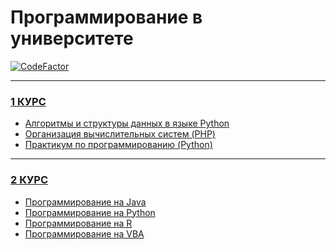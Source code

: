 # Программирование в университете
[![CodeFactor](https://www.codefactor.io/repository/github/belo4ya/financial_university_acs/badge)](https://www.codefactor.io/repository/github/belo4ya/financial_university_acs)
____
### [1 КУРС](https://github.com/belo4ya/Financial_University_ACS/tree/master/course%20I)
- [Алгоритмы и структуры данных в языке Python](https://github.com/belo4ya/Financial_University_ACS/tree/master/course%20I/algorithms%20and%20data%20structures%20in%20Python)
- [Организация вычислительных систем (PHP)](https://github.com/belo4ya/Financial_University_ACS/tree/master/course%20I/fundamentals%20of%20computing%20systems)
- [Практикум по программированию (Python)](https://github.com/belo4ya/Financial_University_ACS/tree/master/course%20I/practice%20on%20programming)
____
### [2 КУРС](https://github.com/belo4ya/Financial_University_ACS/tree/master/course%20II)
- [Программирование на Java](https://github.com/belo4ya/Financial_University_ACS/tree/master/course%20II/JAVA%20programming)
- [Программирование на Python](https://github.com/belo4ya/Financial_University_ACS/tree/master/course%20II/PYTHON%20practice)
- [Программирование на R](https://github.com/belo4ya/Financial_University_ACS/tree/master/course%20II/R%20programming)
- [Программирование на VBA]()
